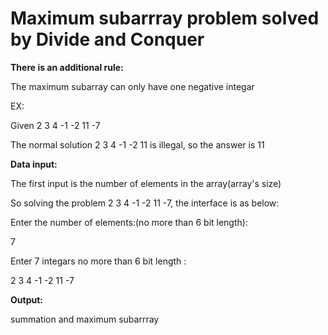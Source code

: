 
# Maximum subarrray problem solved by Divide and Conquer


<b>There is an additional rule:</b>

The maximum subarray can only have one negative integar

EX:

Given 2 3 4 -1 -2 11 -7

The normal solution 2 3 4 -1 -2 11 is illegal, so the answer is 11

<b>Data input:</b>

The first input is the number of elements in the array(array's size)

So solving the problem 2 3 4 -1 -2 11 -7, the interface is as below:

Enter the number of elements:(no more than 6 bit length):

7

Enter      7 integars no more than 6 bit length :

2 3 4 -1 -2 11 -7

<b>Output:</b>

summation and maximum subarrray

